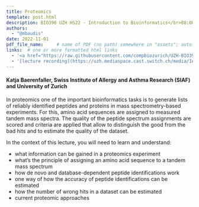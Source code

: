 ```yaml
---
title: Proteomics
template: post.html
description: BIO390 UZH HS22 - Introduction to Bioinformatics</br>08:00-09:45 @ UZH Irchel Y03-G-85
authors:
  - "@mbaudis"
date: 2022-11-01
pdf_file_name:     # name of PDF (no path) somewhere in "assets"; auto-linked
links:  # one or more formatted html links
  - '<a href="https://raw.githubusercontent.com/compbiozurich/UZH-BIO390/main/course-material/2022-11-01___Katja-Baerenfaller__Proteomics__UZH-BIO390-HS22-lecture-07.pdf">[2022 Lecture Slides]</a>'
  - '[lecture recording](https://uzh.mediaspace.cast.switch.ch/media/Introduction+to+Bioinformatics+-+Lecture+06A+Proteomics/0_3zbyerll)'
---
```


#### Katja Baerenfaller, Swiss Institute of Allergy and Asthma Research (SIAF) and University of Zurich

In proteomics one of the important bioinformatics tasks is to generate lists of reliably identified peptides and proteins in mass spectrometry-based experiments. For this, amino acid sequences are assigned to measured tandem mass spectra. The quality of the peptide spectrum assignments are scored and criteria are applied that allow to distinguish the good from the bad hits and to estimate the quality of the dataset.

<!--more-->

In the context of this lecture, you will need to learn and understand:  

* what information can be gained in a proteomics experiment
* what’s the principle of assigning an amino acid sequence to a tandem mass spectrum
* how de novo and database-dependent peptide identifications work
* one way of how the accuracy of peptide identifications can be estimated
* how the number of wrong hits in a dataset can be estimated
* current proteomic approaches
